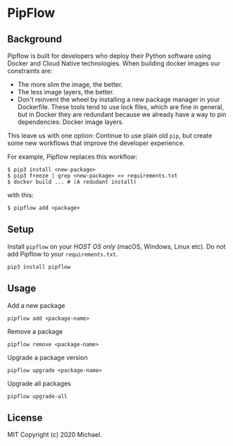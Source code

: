 # PipFlow


## Background

Pipflow is built for developers who deploy their Python software using Docker and Cloud Native technologies. When 
building docker images our constraints are:

- The more slim the image, the better.
- The less image layers, the better.
- Don't reinvent the wheel by installing a new package manager in your Dockerfile. These tools tend to use 
  lock files, which are fine in general, but in Docker they are redundant because we already have a way to 
  pin dependencies: Docker image layers.
 

This leave us with one option: Continue to use plain old `pip`, but create some new workflows that improve the 
developer experience.

For example, Pipflow replaces this workflow:


    $ pip3 install <new-package>
    $ pip3 freeze | grep <new-package> >> requirements.txt
    $ docker build ... # (A redudant install)


with this:

    $ pipflow add <package>


## Setup
Install `pipflow` on your *HOST OS only* (macOS, Windows, Linux etc). Do not add Pipflow to your `requirements.txt`.

    pip3 install pipflow

## Usage

Add a new package

    pipflow add <package-name>

Remove a package

    pipflow remove <package-name>
    
Upgrade a package version

    pipflow upgrade <package-name>
    
Upgrade all packages
    
    pipflow upgrade-all
    
    
## License
MIT Copyright (c) 2020 Michael.
